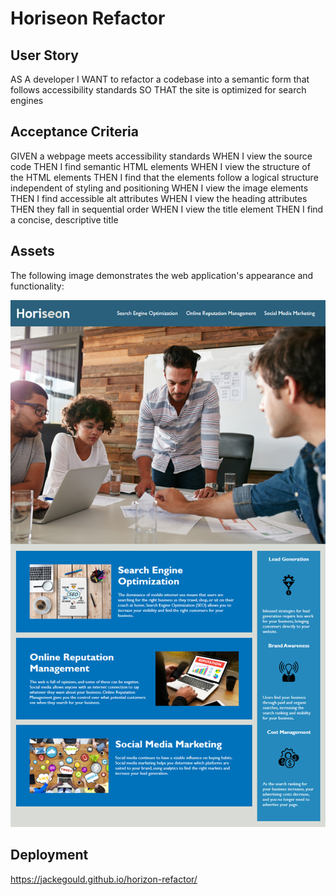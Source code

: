# Horiseon Refactor

## User Story

AS A developer
I WANT to refactor a codebase into a semantic form that follows accessibility standards
SO THAT the site is optimized for search engines

## Acceptance Criteria

GIVEN a webpage meets accessibility standards
WHEN I view the source code
THEN I find semantic HTML elements
WHEN I view the structure of the HTML elements
THEN I find that the elements follow a logical structure independent of styling and positioning
WHEN I view the image elements
THEN I find accessible alt attributes
WHEN I view the heading attributes
THEN they fall in sequential order
WHEN I view the title element
THEN I find a concise, descriptive title

## Assets

The following image demonstrates the web application's appearance and functionality:

![The Horiseon webpage includes a navigation bar, a header image, and sections with text and images at the bottom of the page.](./assets/Image-1.png)

## Deployment

https://jackegould.github.io/horizon-refactor/
